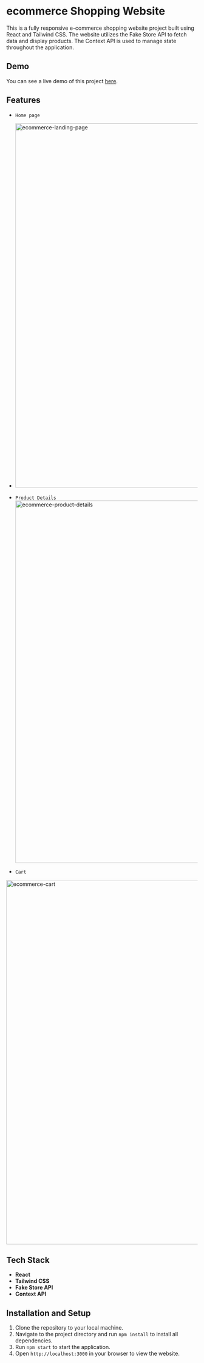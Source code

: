 # ecommerce Shopping Website

This is a fully responsive e-commerce shopping website project built using React and Tailwind CSS. The website utilizes the Fake Store API to fetch data and display products. The Context API is used to manage state throughout the application.
## Demo
You can see a live demo of this project [here](https://eshop8.netlify.app/).

## Features

- `Home page`
- <img width="960" alt="ecommerce-landing-page" src="https://github.com/likirui/ecommerce-app/assets/39738104/5377a7e5-055f-4095-98f5-a6b6495012bc">
- `Product Details`
  <img width="955" alt="ecommerce-product-details" src="https://github.com/likirui/ecommerce-app/assets/39738104/c1420864-5ea2-4936-841b-db9b99dcdc6f">

- `Cart`
  
<img width="960" alt="ecommerce-cart" src="https://github.com/likirui/ecommerce-app/assets/39738104/e7dff2c4-0a15-4f6f-aea5-15d99e422881">


## Tech Stack

- **React**
- **Tailwind CSS**
- **Fake Store API**
- **Context API**

## Installation and Setup

1. Clone the repository to your local machine.
2. Navigate to the project directory and run `npm install` to install all dependencies.
3. Run `npm start` to start the application.
4. Open `http://localhost:3000` in your browser to view the website.
